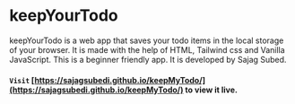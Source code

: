 # keepYourTodo

keepYourTodo is a web app that saves your todo items in the local storage of your browser. It is made with the help of HTML, Tailwind css and Vanilla JavaScript. This is a beginner friendly app. It is developed by Sajag Subed.

#### `Visit` [https://sajagsubedi.github.io/keepMyTodo/](https://sajagsubedi.github.io/keepMyTodo/) to view it live.

